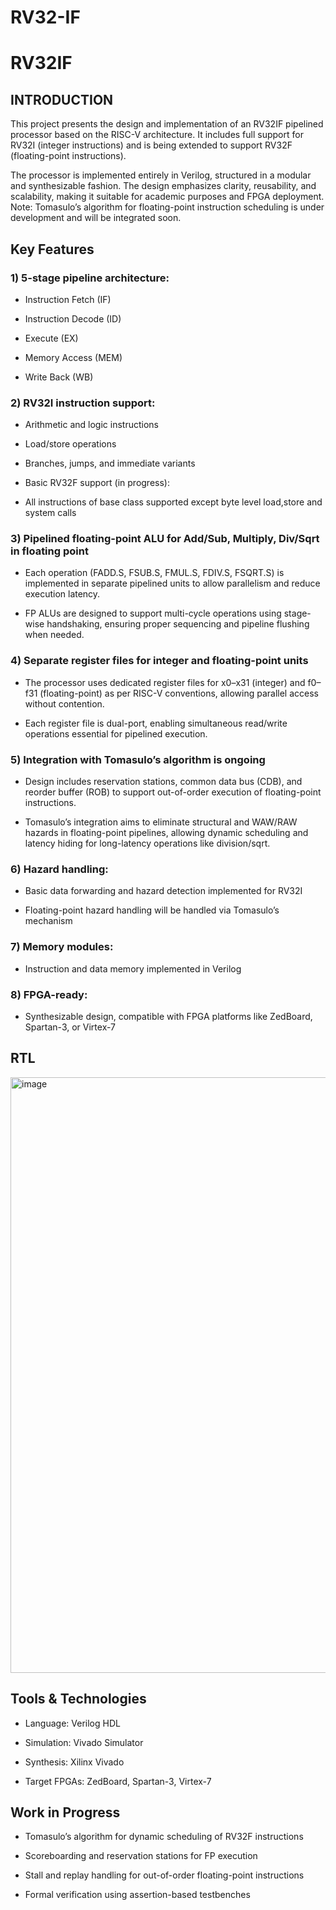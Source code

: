 # RV32-IF
# RV32IF
 ## INTRODUCTION
This project presents the design and implementation of an RV32IF pipelined processor based on the RISC-V architecture. It includes full support for RV32I (integer instructions) and is being extended to support RV32F (floating-point instructions).

The processor is implemented entirely in Verilog, structured in a modular and synthesizable fashion. The design emphasizes clarity, reusability, and scalability, making it suitable for academic purposes and FPGA deployment.
Note: Tomasulo’s algorithm for floating-point instruction scheduling is under development and will be integrated soon.

## Key Features
 ### 1) 5-stage pipeline architecture: 

  - Instruction Fetch (IF)

  - Instruction Decode (ID)

  - Execute (EX)

  - Memory Access (MEM)

  - Write Back (WB)

 ### 2) RV32I instruction support:

  - Arithmetic and logic instructions

  - Load/store operations

  - Branches, jumps, and immediate variants

  - Basic RV32F support (in progress):

  - All instructions of base class supported except byte level load,store and system calls

 ### 3) Pipelined floating-point ALU for Add/Sub, Multiply, Div/Sqrt in floating point

  - Each operation (FADD.S, FSUB.S, FMUL.S, FDIV.S, FSQRT.S) is implemented in separate pipelined units to allow parallelism and reduce execution latency.

  - FP ALUs are designed to support multi-cycle operations using stage-wise handshaking, ensuring proper sequencing and pipeline flushing when needed.

 ### 4) Separate register files for integer and floating-point units
 
  - The processor uses dedicated register files for x0–x31 (integer) and f0–f31 (floating-point) as per RISC-V conventions, allowing parallel access without contention.

  - Each register file is dual-port, enabling simultaneous read/write operations essential for pipelined execution.

 ### 5) Integration with Tomasulo’s algorithm is ongoing

 -  Design includes reservation stations, common data bus (CDB), and reorder buffer (ROB) to support out-of-order execution of floating-point instructions.

 - Tomasulo’s integration aims to eliminate structural and WAW/RAW hazards in floating-point pipelines, allowing dynamic scheduling and latency hiding for long-latency 
   operations like division/sqrt.

 ### 6) Hazard handling:

  - Basic data forwarding and hazard detection implemented for RV32I

  - Floating-point hazard handling will be handled via Tomasulo’s mechanism

 ### 7) Memory modules:

  - Instruction and data memory implemented in Verilog

 ### 8) FPGA-ready:

  - Synthesizable design, compatible with FPGA platforms like ZedBoard, Spartan-3, or Virtex-7

## RTL

<img width="953" alt="image" src="https://github.com/user-attachments/assets/bb6f4261-eb87-46a6-99e7-df7975f8a550" />


## Tools & Technologies

- Language: Verilog HDL

- Simulation: Vivado Simulator

- Synthesis: Xilinx Vivado

- Target FPGAs: ZedBoard, Spartan-3, Virtex-7

## Work in Progress

 - Tomasulo’s algorithm for dynamic scheduling of RV32F instructions

 - Scoreboarding and reservation stations for FP execution

 - Stall and replay handling for out-of-order floating-point instructions

 - Formal verification using assertion-based testbenches
